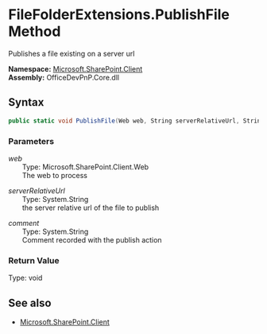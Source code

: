 # FileFolderExtensions.PublishFile Method  
Publishes a file existing on a server url  

**Namespace:** [Microsoft.SharePoint.Client](Microsoft.SharePoint.Client.md)  
**Assembly:** OfficeDevPnP.Core.dll  
## Syntax
```C#
public static void PublishFile(Web web, String serverRelativeUrl, String comment)
```
### Parameters
*web*  
&emsp;&emsp;Type: Microsoft.SharePoint.Client.Web  
&emsp;&emsp;The web to process  

*serverRelativeUrl*  
&emsp;&emsp;Type: System.String  
&emsp;&emsp;the server relative url of the file to publish  

*comment*  
&emsp;&emsp;Type: System.String  
&emsp;&emsp;Comment recorded with the publish action  

### Return Value
Type: void  

## See also
- [Microsoft.SharePoint.Client](Microsoft.SharePoint.Client.md)
